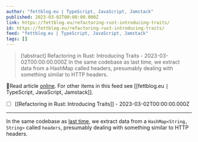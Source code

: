 ```yaml
---
author: "fettblog․eu ∣ TypeScript, JavaScript, Jamstack"
published: 2023-03-02T00:00:00.000Z
link: https://fettblog.eu/refactoring-rust-introducing-traits/
id: https://fettblog.eu/refactoring-rust-introducing-traits/
feed: "fettblog․eu ∣ TypeScript, JavaScript, Jamstack"
tags: []
---
```

> [!abstract] Refactoring in Rust: Introducing Traits - 2023-03-02T00:00:00.000Z
> In the same codebase as last time, we extract data from a HashMap called headers, presumably dealing with something similar to HTTP headers.

🔗Read article [online](https://fettblog.eu/refactoring-rust-introducing-traits/). For other items in this feed see [[fettblog․eu ∣ TypeScript, JavaScript, Jamstack]].

- [ ] [[Refactoring in Rust꞉ Introducing Traits]] - 2023-03-02T00:00:00.000Z
- - -
In the same codebase as [last time](/refactoring-rust-abstraction-newtype/), we extract data from a `HashMap<String, String>` called `headers`, presumably dealing with something similar to HTTP headers.
